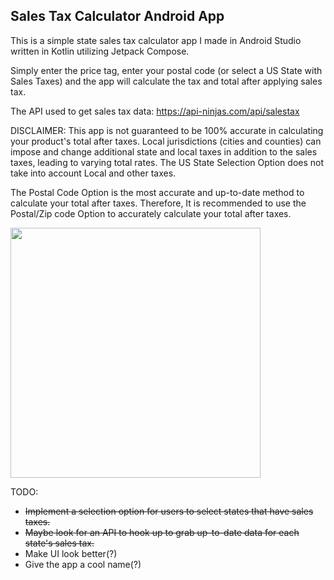 ## Sales Tax Calculator Android App

This is a simple state sales tax calculator app I made in Android Studio written in Kotlin utilizing Jetpack Compose.

Simply enter the price tag, enter your postal code (or select a US State with Sales Taxes) and the app will calculate the tax and total after applying sales tax. 

The API used to get sales tax data: https://api-ninjas.com/api/salestax

DISCLAIMER: This app is not guaranteed to be 100% accurate in calculating your product's total after taxes. Local jurisdictions (cities and counties) can impose and change additional state and local taxes in addition to the sales taxes, leading to varying total rates. The US State Selection Option does not take into account Local and other taxes. 

The Postal Code Option is the most accurate and up-to-date method to calculate your total after taxes. Therefore, It is recommended to use the Postal/Zip code Option to accurately calculate your total after taxes.

<img src="https://github.com/mylifeisoofed/Sales-Tax-Calculator/assets/58831022/ac4be57b-790d-4d69-b241-ce59ed9e864a" width="400">

TODO:
- ~~Implement a selection option for users to select states that have sales taxes.~~
- ~~Maybe look for an API to hook up to grab up-to-date data for each state's sales tax.~~
- Make UI look better(?)
- Give the app a cool name(?)
